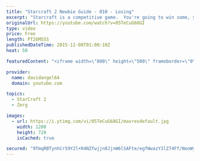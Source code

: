```yaml
---
title: "Starcraft 2 Newbie Guide - 010 - Losing"
excerpt: "Starcraft is a competitive game.  You're going to win some, you're going to lose some.  When you win a game, you feel good, and that's awesome.  But how do you react to losing a game?  How you react to losing in a competitive game like Starcraft 2 is an important consideration.  The biggest concept is"
originalUrl: https://youtube.com/watch?v=05TeCuG68GI
type: video
price: Free
length: PT26M55S
publishedDateTime: 2015-12-08T01:00:10Z
heat: 50

featuredContent: "<iframe width=\"800\" height=\"500\" frameborder=\"0\" src=\"https://www.youtube.com/embed/05TeCuG68GI\" allow=\"accelerometer; autoplay; encrypted-media; gyroscope; picture-in-picture\" allowfullscreen></iframe>"

provider:
  name: davidangel64
  domain: youtube.com

topics:
  - StarCraft 2
  - Zerg

images:
  - url: https://i.ytimg.com/vi/05TeCuG68GI/maxresdefault.jpg
    width: 1280
    height: 720
    isCached: true

secured: "9TmqRBTynhCr59Y2l+R4NZfwjjn8JjnW6lSAFte/egfWwazY3lZ74Ff/NeoWyDOdFnkoaDJqmuSFqJeGk9mWQEDrJzReO+9dW5aappp5JAMPX9kSvYFC2Rb8VnDxxFWcZhrR3/CQ3okFPUlRaFWx9PAXiX0Eq3zw0WdSE4QmULejlD1Xjkf0rPpEokPaH2D0PvdnfyfhIU3j5wc87M1xB6LF2DBF2IdMBSbcFnWFAcxNIr77m+ARWzFak92KNdJTMABoGO6WSHx+m4jRkxdXwW33ypUhRzZ21t4OE6ZLkdcE6UY62FKND1sf4+5v2+sFtMEOWlhgxprStlpdocQmbPQoZRPONlpDWPlNxyFWoampeV//QpvNQr8GNyH2KzcVyUfwDjovs0fT0aNjvCcFw9f8/EqYwUzt0C7UqfTIpGA=;wYCMZylhX0wBJfdjE2A6Vg=="
---
```



